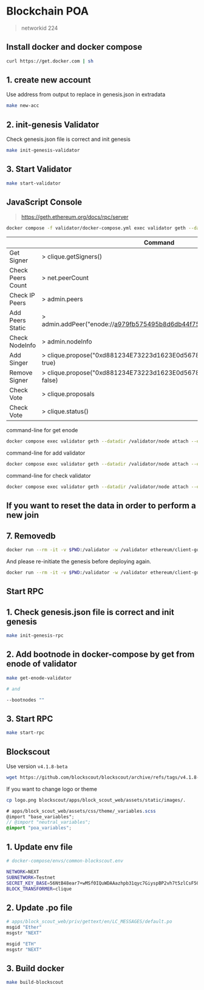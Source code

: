# Blockchain POA

> networkid 224

## Install docker and docker compose

```bash
curl https://get.docker.com | sh
```

## 1. create new account

Use address from output to replace in genesis.json in extradata

```bash
make new-acc
```

## 2. init-genesis Validator

Check genesis.json file is correct and init genesis

```bash
make init-genesis-validator
```

## 3. Start Validator

```bash
make start-validator
```

## JavaScript Console

> <https://geth.ethereum.org/docs/rpc/server>

```bash
docker compose -f validator/docker-compose.yml exec validator geth --datadir /validator/node attach
```

|                   | Command                                                                |
| ----------------- | ---------------------------------------------------------------------- |
| Get Signer        | > clique.getSigners()                                                  |
| Check Peers Count | > net.peerCount                                                        |
| Check IP Peers    | > admin.peers                                                          |
| Add Peers Static  | > admin.addPeer("enode://a979fb575495b8d6db44f75@52.16.188.185:30303") |
| Check NodeInfo    | > admin.nodeInfo                                                       |
| Add Singer        | > clique.propose("0xd881234E73223d1623E0d56789942eA1c0B67890", true)   |
| Remove Signer     | > clique.propose("0xd881234E73223d1623E0d56789942eA1c0B67890", false)  |
| Check Vote        | > clique.proposals                                                     |
| Check Vote        | > clique.status()                                                      |

command-line for get enode

```bash
docker compose exec validator geth --datadir /validator/node attach --exec 'admin.nodeInfo'
```

command-line for add validator

```bash
docker compose exec validator geth --datadir /validator/node attach --exec 'clique.propose("0x048F519b032bAfa19Cf28D0cbf717a5fd119fA7A", true)'
```

command-line for check validator

```bash
docker compose exec validator geth --datadir /validator/node attach --exec 'clique.getSigners()'
```

## If you want to reset the data in order to perform a new join

## 7. Removedb

```bash
docker run --rm -it -v $PWD:/validator -w /validator ethereum/client-go:v1.11.3 --datadir /validator/node --nousb removedb
```

And please re-initiate the genesis before deploying again.

```bash
docker run --rm -it -v $PWD:/validator -w /validator ethereum/client-go:v1.11.3 --datadir /validator/node --nousb init genesis.json
```

## Start RPC

## 1. Check genesis.json file is correct and init genesis

```bash
make init-genesis-rpc
```

## 2. Add bootnode in docker-compose by get from enode of validator

```bash
make get-enode-validator

# and

--bootnodes ""
```

## 3. Start RPC

```bash
make start-rpc
```

## Blockscout

Use version `v4.1.8-beta`

```bash
wget https://github.com/blockscout/blockscout/archive/refs/tags/v4.1.8-beta.zip
```

If you want to change logo or theme

```bash
cp logo.png blockscout/apps/block_scout_web/assets/static/images/.
```

```scss
# apps/block_scout_web/assets/css/theme/_variables.scss
@import "base_variables";
// @import "neutral_variables";
@import "poa_variables";
```

## 1. Update env file

```bash
# docker-compose/envs/common-blockscout.env

NETWORK=NEXT
SUBNETWORK=Testnet
SECRET_KEY_BASE=56NtB48ear7+wMSf0IQuWDAAazhpb31qyc7GiyspBP2vh7t5zlCsF5QDv76chXeN # for testing only
BLOCK_TRANSFORMER=clique
```

## 2. Update .po file

```bash
# apps/block_scout_web/priv/gettext/en/LC_MESSAGES/default.po
msgid "Ether"
msgstr "NEXT"

msgid "ETH"
msgstr "NEXT"
```

## 3. Build docker

```bash
make build-blockscout
```
